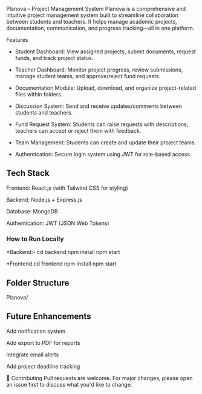  Planova – Project Management System
Planova is a comprehensive and intuitive project management system built to streamline collaboration between students and teachers. It helps manage academic projects, documentation, communication, and progress tracking—all in one platform.

 Features
* Student Dashboard:
View assigned projects, submit documents, request funds, and track project status.

* Teacher Dashboard:
Monitor project progress, review submissions, manage student teams, and approve/reject fund requests.

* Documentation Module:
Upload, download, and organize project-related files within folders.

* Discussion System:
Send and receive updates/comments between students and teachers.

* Fund Request System:
Students can raise requests with descriptions; teachers can accept or reject them with feedback.

* Team Management:
Students can create and update their project teams.

* Authentication:
Secure login system using JWT for role-based access.

## Tech Stack
Frontend: React.js (with Tailwind CSS for styling)

Backend: Node.js + Express.js

Database: MongoDB

Authentication: JWT (JSON Web Tokens)

### How to Run Locally
*Backend:-
cd backend
npm install
npm start

*Frontend
cd frontend
npm install
npm start

## Folder Structure
Planova/


## Future Enhancements
Add notification system

Add export to PDF for reports

Integrate email alerts

Add project deadline tracking

🤝 Contributing
Pull requests are welcome. For major changes, please open an issue first to discuss what you'd like to change.
